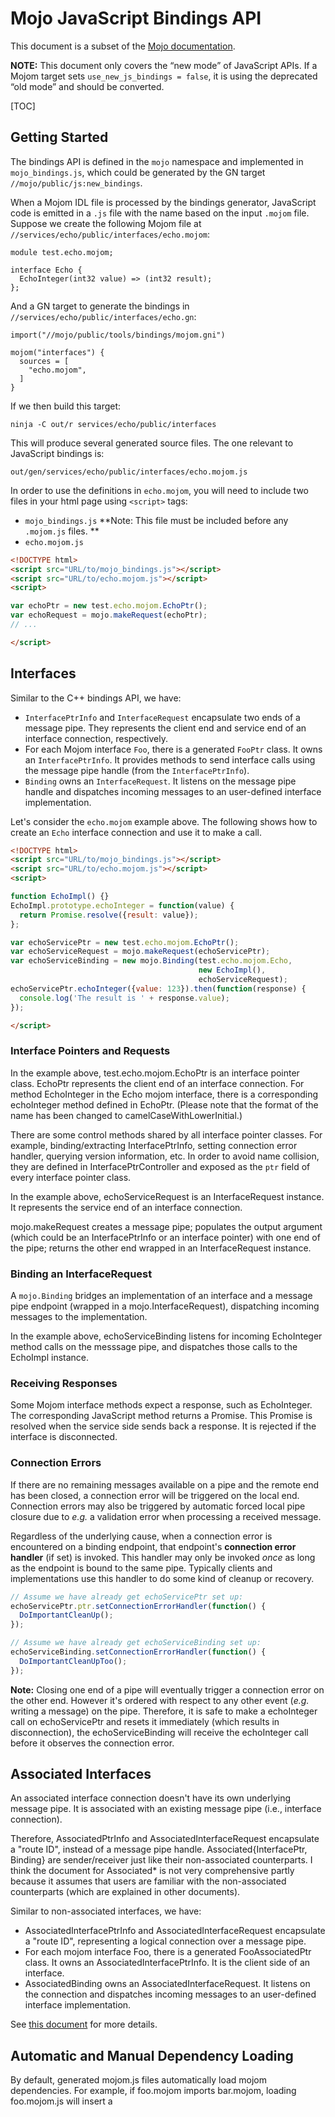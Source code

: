 # Mojo JavaScript Bindings API
This document is a subset of the [Mojo documentation](/mojo).

**NOTE:** This document only covers the “new mode” of JavaScript APIs. If a
Mojom target sets `use_new_js_bindings = false`, it is using the deprecated
“old mode” and should be converted.

[TOC]

## Getting Started
The bindings API is defined in the `mojo` namespace and implemented in
`mojo_bindings.js`, which could be generated by the GN target
`//mojo/public/js:new_bindings`.

When a Mojom IDL file is processed by the bindings generator, JavaScript code is
emitted in a `.js` file with the name based on the input `.mojom` file. Suppose
we create the following Mojom file at
`//services/echo/public/interfaces/echo.mojom`:

```
module test.echo.mojom;

interface Echo {
  EchoInteger(int32 value) => (int32 result);
};
```

And a GN target to generate the bindings in
`//services/echo/public/interfaces/echo.gn`:

```
import("//mojo/public/tools/bindings/mojom.gni")

mojom("interfaces") {
  sources = [
    "echo.mojom",
  ]
}
```

If we then build this target:
```
ninja -C out/r services/echo/public/interfaces
```

This will produce several generated source files. The one relevant to JavaScript
bindings is:
```
out/gen/services/echo/public/interfaces/echo.mojom.js
```

In order to use the definitions in `echo.mojom`, you will need to include two
files in your html page using `<script>` tags:
* `mojo_bindings.js`
  **Note: This file must be included before any `.mojom.js` files. **
* `echo.mojom.js`

``` html
<!DOCTYPE html>
<script src="URL/to/mojo_bindings.js"></script>
<script src="URL/to/echo.mojom.js"></script>
<script>

var echoPtr = new test.echo.mojom.EchoPtr();
var echoRequest = mojo.makeRequest(echoPtr);
// ...

</script>
```

## Interfaces

Similar to the C++ bindings API, we have:
* `InterfacePtrInfo` and `InterfaceRequest` encapsulate two ends of a message
  pipe. They represents the client end and service end of an interface
  connection, respectively.
* For each Mojom interface `Foo`, there is a generated `FooPtr` class. It owns
  an `InterfacePtrInfo`. It provides methods to send interface calls using the
  message pipe handle (from the `InterfacePtrInfo`).
* `Binding` owns an `InterfaceRequest`. It listens on the message pipe handle
  and dispatches incoming messages to an user-defined interface implementation.

Let's consider the `echo.mojom` example above. The following shows how to create
an `Echo` interface connection and use it to make a call.

``` html
<!DOCTYPE html>
<script src="URL/to/mojo_bindings.js"></script>
<script src="URL/to/echo.mojom.js"></script>
<script>

function EchoImpl() {}
EchoImpl.prototype.echoInteger = function(value) {
  return Promise.resolve({result: value});
};

var echoServicePtr = new test.echo.mojom.EchoPtr();
var echoServiceRequest = mojo.makeRequest(echoServicePtr);
var echoServiceBinding = new mojo.Binding(test.echo.mojom.Echo,
                                          new EchoImpl(),
                                          echoServiceRequest);
echoServicePtr.echoInteger({value: 123}).then(function(response) {
  console.log('The result is ' + response.value);
});

</script>
```

### Interface Pointers and Requests
In the example above, test.echo.mojom.EchoPtr is an interface pointer class. EchoPtr represents the client end of an interface connection. For method EchoInteger in the Echo mojom interface, there is a corresponding echoInteger method defined in EchoPtr. (Please note that the format of the name has been changed to camelCaseWithLowerInitial.)

There are some control methods shared by all interface pointer classes. For example, binding/extracting InterfacePtrInfo, setting connection error handler, querying version information, etc. In order to avoid name collision, they are defined in InterfacePtrController and exposed as the `ptr` field of every interface pointer class.

In the example above, echoServiceRequest is an InterfaceRequest instance. It represents the service end of an interface connection.

mojo.makeRequest creates a message pipe; populates the output argument (which could be an InterfacePtrInfo or an interface pointer) with one end of the pipe; returns the other end wrapped in an InterfaceRequest instance.

### Binding an InterfaceRequest

A `mojo.Binding` bridges an implementation of an interface and a message pipe endpoint (wrapped in a mojo.InterfaceRequest), dispatching incoming messages to the implementation.

In the example above, echoServiceBinding listens for incoming EchoInteger method calls on the messsage pipe, and dispatches those calls to the EchoImpl instance.

### Receiving Responses

Some Mojom interface methods expect a response, such as EchoInteger. The corresponding JavaScript method returns a Promise. This Promise is resolved when the service side sends back a response. It is rejected if the interface is disconnected.

### Connection Errors

If there are no remaining messages available on a pipe and the remote end has
been closed, a connection error will be triggered on the local end. Connection
errors may also be triggered by automatic forced local pipe closure due to
*e.g.* a validation error when processing a received message.

Regardless of the underlying cause, when a connection error is encountered on
a binding endpoint, that endpoint's **connection error handler** (if set) is
invoked. This handler may only be invoked *once* as long as the endpoint is bound
to the same pipe. Typically clients and
implementations use this handler to do some kind of cleanup or recovery.

``` js
// Assume we have already get echoServicePtr set up:
echoServicePtr.ptr.setConnectionErrorHandler(function() {
  DoImportantCleanUp();
});

// Assume we have already get echoServiceBinding set up:
echoServiceBinding.setConnectionErrorHandler(function() {
  DoImportantCleanUpToo();
});
```

**Note:** Closing one end of a pipe will eventually
trigger a connection error on the other end. However it's ordered with respect to any other event (*e.g.* writing a message) on the pipe. Therefore, it is safe to make a echoInteger call on echoServicePtr and resets it immediately (which results in disconnection), the echoServiceBinding will receive the echoInteger call before it observes the connection error.

## Associated Interfaces
An associated interface connection doesn't have its own underlying message pipe. It is associated with an existing message pipe (i.e., interface connection).

Therefore, AssociatedPtrInfo and AssociatedInterfaceRequest encapsulate a "route ID", instead of a message pipe handle. Associated{InterfacePtr, Binding} are sender/receiver just like their non-associated counterparts. I think the document for Associated* is not very comprehensive partly because it assumes that users are familiar with the non-associated counterparts (which are explained in other documents).

Similar to non-associated interfaces, we have:
- AssociatedInterfacePtrInfo and AssociatedInterfaceRequest encapsulate a "route ID", representing a logical connection over a message pipe.
- For each mojom interface Foo, there is a generated FooAssociatedPtr class. It owns an AssociatedInterfacePtrInfo. It is the client side of an interface.
- AssociatedBinding owns an AssociatedInterfaceRequest. It listens on the connection and dispatches incoming messages to an user-defined interface implementation.

See [this document](https://www.chromium.org/developers/design-documents/mojo/associated-interfaces) for more details.

## Automatic and Manual Dependency Loading

By default, generated mojom.js files automatically load mojom dependencies. For example, if foo.mojom imports bar.mojom, loading foo.mojom.js will insert a <script> tag to load bar.mojom.js, if it hasn't been loaded.

The URL of bar.mojom.js is determined by the relative path of bar.mojom (relative to the position of foo.mojom at build time) and the URL of foo.mojom.js. For exmple, if at build time the two mojom files are located at:
  a/b/c/foo.mojom
  a/b/d/bar.mojom
and the URL of foo.mojom.js is:
  http://example.org/scripts/b/c/foo.mojom.js
then the URL of bar.mojom.js will be:
  http://example.org/scripts/b/d/bar.mojom.js

If you would like bar.mojom.js to live at a different location, you need to set `mojo.config.autoLoadMojomDeps` to false before loading foo.mojom.js, and manually load bar.mojom.js yourself. Similarly, you need to turn off this option if you merge bar.mojom.js and foo.mojom.js into a single file.

```
<!-- Automatic dependency loading -->
<script src="http://example.org/scripts/mojo_bindings.js"></script>
<script src="http://example.org/scripts/b/c/foo.mojom.js"></script>


<!-- Manual dependency loading -->
<script src="http://example.org/scripts/mojo_bindings.js"></script>
<script>
  mojo.config.autoLoadMojomDeps = false;
</script>
<script src="http://example.org/scripts/b/d/bar.mojom.js"></script>
<script src="http://example.org/scripts/b/c/foo.mojom.js"></script>
```

### Performance Tip: Avoid Loading the Same mojom.js File Multiple Times
When `mojo.config.autoLoadMojomDeps` is set to true, you might accidentally load the same mojom.js file multiple times if you are not careful. Although it doesn't cause fatal errors, it hurts performance and therefore should be avoided.

```
  <!-- Assume that mojo.config.autoLoadMojomDeps is set to true: -->

  <!-- No duplicate loading; recommended. -->
  <script src="http://example.org/scripts/b/c/foo.mojom.js"></script>

  <!-- No duplicate loading, although unnecessary. -->
  <script src="http://example.org/scripts/b/d/bar.mojom.js"></script>
  <script src="http://example.org/scripts/b/c/foo.mojom.js"></script>

  <!-- Load bar.mojom.js twice; should be avoided. -->
  <!-- when foo.mojom.js is loaded, it sees that bar.mojom.js is not yet loaded, so it inserts another <script> tag for bar.mojom.js. -->
  <script src="http://example.org/scripts/b/c/foo.mojom.js"></script>
  <script src="http://example.org/scripts/b/d/bar.mojom.js"></script>
```

If a mojom.js file is loaded for a second time, a warnings will be showed with console.warn() to bring it to developers' attention.

## Name Formatting
As a general rule, mojom definitions follow the C++ formatting style. To make the generated JavaScript bindings conforms to our JavaScript style guide. We convert:

| In mojom             | In generated mojom.js |
|----------------------|-----------------------|
| MethodLikeThis       | methodLikeThis
| parameter_like_this  | parameterLikeThis
| field_like_this      | fieldLikeThis
| name_space.like_this | nameSpace.likeThis
